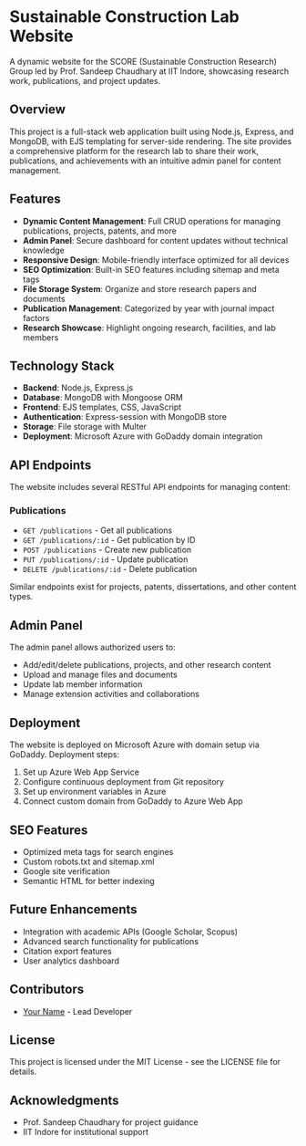 # Sustainable Construction Lab Website

A dynamic website for the SCORE (Sustainable Construction Research) Group led by Prof. Sandeep Chaudhary at IIT Indore, showcasing research work, publications, and project updates.

## Overview

This project is a full-stack web application built using Node.js, Express, and MongoDB, with EJS templating for server-side rendering. The site provides a comprehensive platform for the research lab to share their work, publications, and achievements with an intuitive admin panel for content management.

## Features

- **Dynamic Content Management**: Full CRUD operations for managing publications, projects, patents, and more
- **Admin Panel**: Secure dashboard for content updates without technical knowledge
- **Responsive Design**: Mobile-friendly interface optimized for all devices
- **SEO Optimization**: Built-in SEO features including sitemap and meta tags
- **File Storage System**: Organize and store research papers and documents
- **Publication Management**: Categorized by year with journal impact factors
- **Research Showcase**: Highlight ongoing research, facilities, and lab members

## Technology Stack

- **Backend**: Node.js, Express.js
- **Database**: MongoDB with Mongoose ORM
- **Frontend**: EJS templates, CSS, JavaScript
- **Authentication**: Express-session with MongoDB store
- **Storage**: File storage with Multer
- **Deployment**: Microsoft Azure with GoDaddy domain integration

## API Endpoints

The website includes several RESTful API endpoints for managing content:

### Publications
- `GET /publications` - Get all publications
- `GET /publications/:id` - Get publication by ID
- `POST /publications` - Create new publication
- `PUT /publications/:id` - Update publication
- `DELETE /publications/:id` - Delete publication

Similar endpoints exist for projects, patents, dissertations, and other content types.

## Admin Panel

The admin panel allows authorized users to:
- Add/edit/delete publications, projects, and other research content
- Upload and manage files and documents
- Update lab member information
- Manage extension activities and collaborations

## Deployment

The website is deployed on Microsoft Azure with domain setup via GoDaddy. Deployment steps:

1. Set up Azure Web App Service
2. Configure continuous deployment from Git repository
3. Set up environment variables in Azure
4. Connect custom domain from GoDaddy to Azure Web App

## SEO Features

- Optimized meta tags for search engines
- Custom robots.txt and sitemap.xml
- Google site verification
- Semantic HTML for better indexing

## Future Enhancements

- Integration with academic APIs (Google Scholar, Scopus)
- Advanced search functionality for publications
- Citation export features
- User analytics dashboard

## Contributors

- [Your Name](https://github.com/yourusername) - Lead Developer

## License

This project is licensed under the MIT License - see the LICENSE file for details.

## Acknowledgments

- Prof. Sandeep Chaudhary for project guidance
- IIT Indore for institutional support
